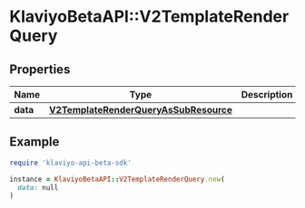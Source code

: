 # KlaviyoBetaAPI::V2TemplateRenderQuery

## Properties

| Name | Type | Description | Notes |
| ---- | ---- | ----------- | ----- |
| **data** | [**V2TemplateRenderQueryAsSubResource**](V2TemplateRenderQueryAsSubResource.md) |  |  |

## Example

```ruby
require 'klaviyo-api-beta-sdk'

instance = KlaviyoBetaAPI::V2TemplateRenderQuery.new(
  data: null
)
```

